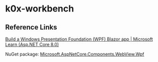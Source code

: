 # k0x-workbench

## Reference Links

[Build a Windows Presentation Foundation (WPF) Blazor app | Microsoft Learn (Asp.NET Core 8.0)](https://learn.microsoft.com/en-us/aspnet/core/blazor/hybrid/tutorials/wpf?view=aspnetcore-8.0)

NuGet package: 
[Microsoft.AspNetCore.Components.WebView.Wpf](https://nuget.org/packages/Microsoft.AspNetCore.Components.WebView.Wpf)


